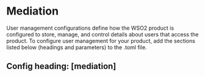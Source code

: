 # Mediation
User management configurations define how the WSO2 product is configured to store, manage, and control details about users that access the product. 
To configure user management for your product, add the sections listed below (headings and parameters) to the .toml file. 

## Config heading: [mediation]

